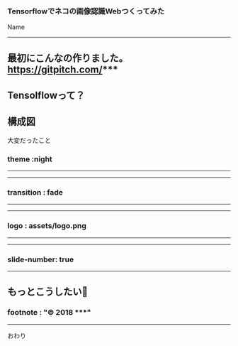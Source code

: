 ### Tensorflowでネコの画像認識Webつくってみた


Name

---
最初にこんなの作りました。  
https://gitpitch.com/***
---
Tensolflowって？
---
構成図
---
大変だったこと　  
### theme :night
---
---
### transition : fade
---
---
### logo : assets/logo.png
---
---
### slide-number: true
---
もっとこうしたい:muscle:
---
### footnote : "© 2018 ***"
---
おわり
